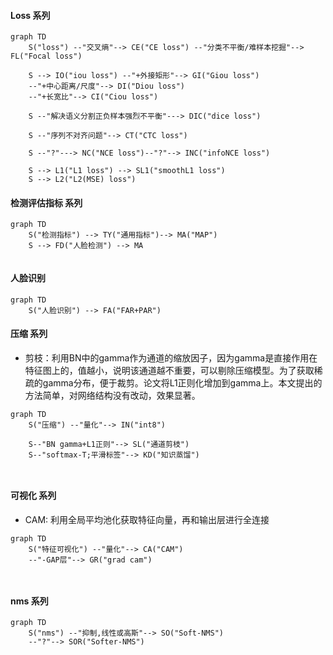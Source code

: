 #### Loss 系列

``` mermaid
graph TD
    S("loss") --"交叉熵"--> CE("CE loss") --"分类不平衡/难样本挖掘"--> FL("Focal loss") 

    S --> IO("iou loss") --"+外接矩形"--> GI("Giou loss") 
    --"+中心距离/尺度"--> DI("Diou loss") 
    --"+长宽比"--> CI("Ciou loss") 

    S --"解决语义分割正负样本强烈不平衡"---> DIC("dice loss") 

    S --"序列不对齐问题"--> CT("CTC loss")

    S --"?"---> NC("NCE loss")--"?"--> INC("infoNCE loss")

    S --> L1("L1 loss") --> SL1("smoothL1 loss")
    S --> L2("L2(MSE) loss") 
```

#### 检测评估指标 系列

``` mermaid
graph TD
    S("检测指标") --> TY("通用指标")--> MA("MAP")
    S --> FD("人脸检测") --> MA


```

#### 人脸识别

``` mermaid
graph TD
    S("人脸识别") --> FA("FAR+PAR")
```



#### 压缩 系列

- 剪枝：利用BN中的gamma作为通道的缩放因子，因为gamma是直接作用在特征图上的，值越小，说明该通道越不重要，可以剔除压缩模型。为了获取稀疏的gamma分布，便于裁剪。论文将L1正则化增加到gamma上。本文提出的方法简单，对网络结构没有改动，效果显著。

``` mermaid
graph TD
    S("压缩") --"量化"--> IN("int8")

    S--"BN gamma+L1正则"--> SL("通道剪枝")
    S--"softmax-T;平滑标签"--> KD("知识蒸馏")



```



#### 可视化 系列

- CAM: 利用全局平均池化获取特征向量，再和输出层进行全连接

``` mermaid
graph TD
    S("特征可视化") --"量化"--> CA("CAM")
    --"-GAP层"--> GR("grad cam")



```

#### nms 系列


``` mermaid
graph TD
    S("nms") --"抑制,线性或高斯"--> SO("Soft-NMS")
    --"?"--> SOR("Softer-NMS")



```